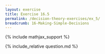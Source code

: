```yaml
---
layout: exercise
title: Exercise 16.5
permalink: /decision-theory-exercises/ex_5/
breadcrumb: 16-Making-Simple-Decisions
---
```


{% include mathjax_support %}

<div><i class="arrow-up loader" data-chapter="decision-theory-exercises" data-exercise="ex_5" data-rating="0"></i></div>
{% include_relative question.md %}
